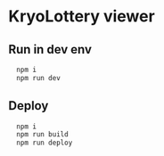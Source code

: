 # KryoLottery viewer

## Run in dev env

```bash
  npm i
  npm run dev
```

## Deploy

```bash
  npm i
  npm run build
  npm run deploy
```
